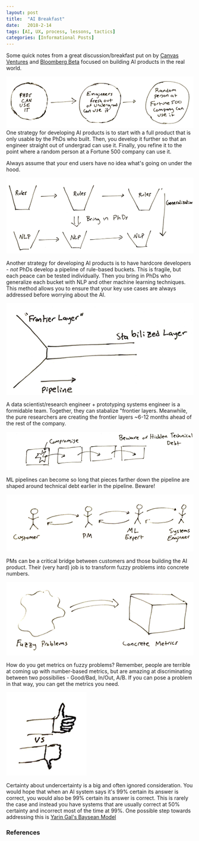 ```yaml
---
layout: post
title:  "AI Breakfast"
date:   2018-2-14
tags: [AI, UX, process, lessons, tactics]
categories: [Informational Posts]
---
```

Some quick notes from a great discussion/breakfast put on by [Canvas Ventures](http://www.canvas.vc/) and [Bloomberg Beta](https://github.com/Bloomberg-Beta/Manual) focused on building AI products in the real world.

![One strategy for a development pipeline](/img/ai_breakfast/dev_pipeline_1.png)
One strategy for developing AI products is to start with a full product that is only usable by the PhDs who built. Then, you develop it further so that an engineer straight out of undergrad can use it. Finally, you refine it to the point where a random person at a Fortune 500 company can use it. 

Always assume that your end users have no idea what's going on under the hood.

![Another strategy for a development pipeline](/img/ai_breakfast/dev_pipeline_2.png)

Another strategy for developing AI products is to have hardcore developers - *not* PhDs develop a pipeline of rule-based buckets. This is fragile, but each peace can be tested individually. Then you bring in PhDs who generalize each bucket with NLP and other machine learning techniques. This method allows you to ensure that your key use cases are always addressed before worrying about the AI. 

![Layer Partnership](/img/ai_breakfast/frontier_layers.png)

A data scientist/research engineer + prototyping systems engineer is a formidable team. Together, they can stabalize "frontier layers. Meanwhile, the pure researchers are creating the frontier layers ~6-12 months ahead of the rest of the company.

![Beware Technical Debt](/img/ai_breakfast/beware_technical_debt.png)

ML pipelines can become so long that pieces farther down the pipeline are shaped around technical debt earlier in the pipeline. Beware!

![Communication Pipeline](/img/ai_breakfast/communication_pipeline.png)

PMs can be a critical bridge between customers and those building the AI product. Their (very hard) job is to transform fuzzy problems into concrete numbers.

![AI PMs Job](/img/ai_breakfast/pms_job.png)

How do you get metrics on fuzzy problems? Remember, people are terrible at coming up with number-based metrics, but are amazing at discriminating between two possibilies - Good/Bad, In/Out, A/B. If you can pose a problem in that way, you can get the metrics you need.

![Descriminator](/img/ai_breakfast/people_are_great_discriminators.png)

Certainty about undercertainty is a big and often ignored consideration. You would hope that when an AI system says it's 99% certain its answer is correct, you would also be 99% certain its answer is correct. This is rarely the case and instead you have systems that are usually correct at 50% certainty and incorrect most of the time at 99%. One possible step towards addressing this is [Yarin Gal's Baysean Model](https://arxiv.org/abs/1506.02142)



### References

